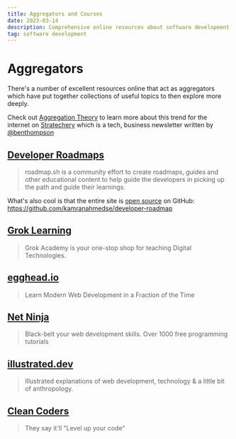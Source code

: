 ```yaml
---
title: Aggregators and Courses
date: 2023-03-14
description: Comprehensive online resources about software development
tag: software development
---
```


# Aggregators

There's a number of excellent resources online that act as aggregators which have put together
collections of useful topics to then explore more deeply.

Check out [Aggregation Theory](https://stratechery.com/aggregation-theory/) to learn more about this
trend for the internet on [Stratechery](https://stratechery.com/) which is
a tech, business newsletter written by [@benthompson](https://twitter.com/benthompson)

## [Developer Roadmaps](https://roadmap.sh/)

> roadmap.sh is a community effort to create roadmaps, guides and other educational content to help guide the developers in picking up the path and guide their learnings.

What's also cool is that the entire site is [open source](https://en.wikipedia.org/wiki/Open_source) on GitHub: https://github.com/kamranahmedse/developer-roadmap

## [Grok Learning](https://groklearning.com/)

> Grok Academy is your one-stop shop for teaching Digital Technologies.

## [egghead.io](https://egghead.io/)

> Learn Modern Web Development in a Fraction of the Time

## [Net Ninja](https://www.youtube.com/@NetNinja/about)

> Black-belt your web development skills. Over 1000 free programming tutorials

## [illustrated.dev](https://illustrated.dev/)

> Illustrated explanations of web development, technology & a little bit of anthropology.

## [Clean Coders](https://cleancoders.com/)

> They say it'll "Level up your code"
